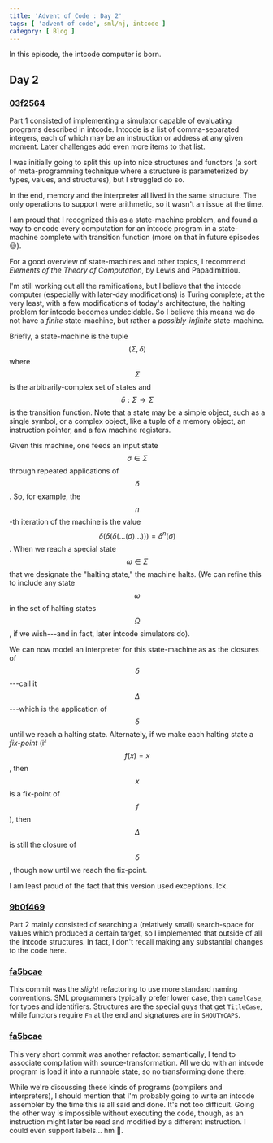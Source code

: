 ```yaml
---
title: 'Advent of Code : Day 2'
tags: [ 'advent of code', sml/nj, intcode ]
category: [ Blog ]
---
```


In this episode, the intcode computer is born.

## Day 2

### [03f2564](https://github.com/benknoble/advent2019/commit/03f256405838cdb75dccaea5f2db5c0f928f39bc)

Part 1 consisted of implementing a simulator capable of evaluating programs
described in intcode. Intcode is a list of comma-separated integers, each of
which may be an instruction or address at any given moment. Later challenges add
even more items to that list.

I was initially going to split this up into nice structures and functors (a
sort of meta-programming technique where a structure is parameterized by types,
values, and structures), but I struggled do so.

In the end, memory and the interpreter all lived in the same structure. The only
operations to support were arithmetic, so it wasn't an issue at the time.

I am proud that I recognized this as a state-machine problem, and found a way to
encode every computation for an intcode program in a state-machine complete with
transition function (more on that in future episodes :wink:).

For a good overview of state-machines and other topics, I recommend *Elements of
the Theory of Computation*, by Lewis and Papadimitriou.

I'm still working out all the ramifications, but I believe that the intcode
computer (especially with later-day modifications) is Turing complete; at the
very least, with a few modifications of today's architecture, the halting
problem for intcode becomes undecidable. So I believe this means we do not have
a *finite* state-machine, but rather a *possibly-infinite* state-machine.

Briefly, a state-machine is the tuple $$(\Sigma, \delta)$$ where $$\Sigma$$ is
the arbitrarily-complex set of states and $$\delta : \Sigma \to \Sigma$$ is the
transition function. Note that a state may be a simple object, such as a single
symbol, or a complex object, like a tuple of a memory object, an instruction
pointer, and a few machine registers.

Given this machine, one feeds an input state $$\sigma \in \Sigma$$ through
repeated applications of $$\delta$$. So, for example, the $$n$$-th iteration of
the machine is the value $$\delta(\delta(\delta(\dots(\sigma)\dots))) =
\delta^n(\sigma)$$. When we reach a special state $$\omega \in \Sigma$$ that we
designate the "halting state," the machine halts. (We can refine this to include
any state $$\omega$$ in the set of halting states $$\Omega$$, if we wish---and
in fact, later intcode simulators do).

We can now model an interpreter for this state-machine as as the closures of
$$\delta$$---call it $$\Delta$$---which is the application of $$\delta$$ until
we reach a halting state. Alternately, if we make each halting state a
*fix-point* (if $$f(x) = x$$, then $$x$$ is a fix-point of $$f$$), then
$$\Delta$$ is still the closure of $$\delta$$, though now until we reach the
fix-point.

I am least proud of the fact that this version used exceptions. Ick.

### [9b0f469](https://github.com/benknoble/advent2019/commit/9b0f469d9502842209e028cd884e5c2ac4f6d50e)

Part 2 mainly consisted of searching a (relatively small) search-space for
values which produced a certain target, so I implemented that outside of all the
intcode structures. In fact, I don't recall making any substantial changes to
the code here.

### [fa5bcae](https://github.com/benknoble/advent2019/commit/fa5bcaef65849697873b053a6031fe579cb857dd)

This commit was the *slight* refactoring to use more standard naming
conventions. SML programmers typically prefer lower case, then `camelCase`, for
types and identifiers. Structures are the special guys that get `TitleCase`,
while functors require `Fn` at the end and signatures are in `SHOUTYCAPS`.

### [fa5bcae](https://github.com/benknoble/advent2019/commit/fa5bcaef65849697873b053a6031fe579cb857dd)

This very short commit was another refactor: semantically, I tend to associate
compilation with source-transformation. All we do with an intcode program is
load it into a runnable state, so no transforming done there.

While we're discussing these kinds of programs (compilers and interpreters), I
should mention that I'm probably going to write an intcode assembler by the time
this is all said and done. It's not too difficult. Going the other way is
impossible without executing the code, though, as an instruction might later be
read and modified by a different instruction. I could even support labels… hm
:thinking:.
